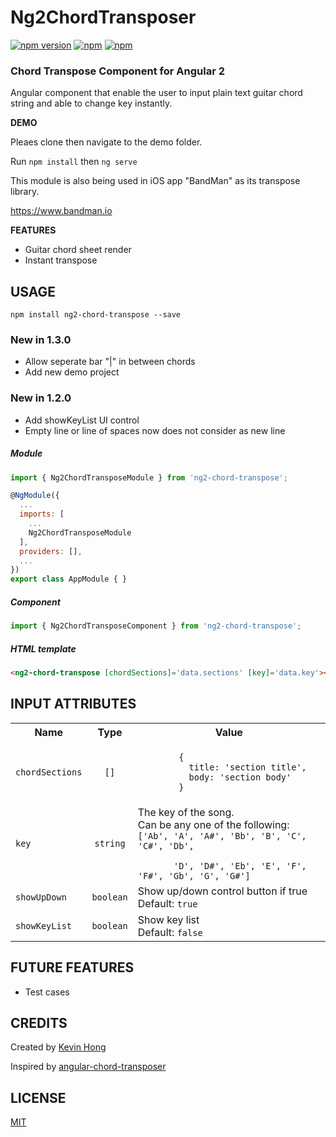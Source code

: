 # Ng2ChordTransposer
[![npm version](https://badge.fury.io/js/ng2-chord-transpose.svg)](https://badge.fury.io/js/ng2-chord-transpose.svg) [![npm](https://img.shields.io/npm/dm/ng2-chord-transpose.svg)](https://www.npmjs.com/package/ng2-chord-transpose) [![npm](https://img.shields.io/npm/dt/ng2-chord-transpose.svg)](https://www.npmjs.com/package/ng2-chord-transpose)

### Chord Transpose Component for Angular 2

Angular component that enable the user to input plain text guitar chord string and able to change key instantly.

**DEMO**

Pleaes clone then navigate to the demo folder.

Run `npm install` then `ng serve`

This module is also being used in iOS app "BandMan" as its transpose library.

https://www.bandman.io

**FEATURES**
* Guitar chord sheet render
* Instant transpose

## USAGE

```
npm install ng2-chord-transpose --save
```
### New in 1.3.0
* Allow seperate bar "|" in between chords
* Add new demo project

### New in 1.2.0
* Add showKeyList UI control
* Empty line or line of spaces now does not consider as new line


##### Module

```js
import { Ng2ChordTransposeModule } from 'ng2-chord-transpose';

@NgModule({
  ...
  imports: [
    ...
    Ng2ChordTransposeModule
  ],
  providers: [],
  ...
})
export class AppModule { }
```

##### Component

```js
import { Ng2ChordTransposeComponent } from 'ng2-chord-transpose';
```
##### HTML template

```html
<ng2-chord-transpose [chordSections]='data.sections' [key]='data.key'></ng2-chord-transpose>
```

## INPUT ATTRIBUTES

<table>
  <tbody>
    <tr>
      <th>Name</th>
      <th align="center">Type</th>
      <th align="center">Value</th>
    </tr>
    <tr>
      <td><code>chordSections</code></td>
      <td align="center"><code>[]</code></td>
      <td align="left">
        <code>
        {
          title: 'section title',
          body: 'section body'
        }
        </code>
      </td>
    </tr>
    <tr>
      <td><code>key</code></td>
      <td align="center"><code>string</code></td>
      <td align="left">The key of the song.<br>
      Can be any one of the following:<br>
      <code>['Ab', 'A', 'A#', 'Bb', 'B', 'C', 'C#', 'Db',<br>
       'D', 'D#', 'Eb', 'E', 'F', 'F#', 'Gb', 'G', 'G#']</code>
      </td>
    </tr>
    <tr>
      <td><code>showUpDown</code></td>
      <td align="center"><code>boolean</code></td>
      <td align="left">Show up/down control button if true<br>
      Default: <code>true</code>
      </td>
    </tr>
    <tr>
      <td><code>showKeyList</code></td>
      <td align="center"><code>boolean</code></td>
      <td align="left">Show key list<br>
      Default: <code>false</code>
      </td>
    </tr>
  </tbody>
</table>

## FUTURE FEATURES
* Test cases

## CREDITS
Created by [Kevin Hong](https://github.com/KevinHong913)

Inspired by [angular-chord-transposer](https://github.com/hrgui/angular-chord-transposer)

## LICENSE
 [MIT](/LICENSE)
